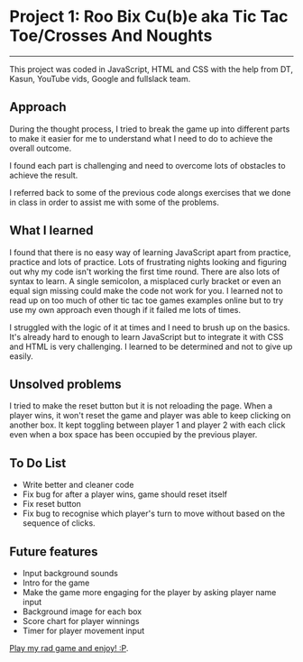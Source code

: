 # Project 1: Roo Bix Cu(b)e aka Tic Tac Toe/Crosses And Noughts
***

This project was coded in JavaScript, HTML and CSS with the help from DT, Kasun, YouTube vids, Google and fullslack team.

## Approach

During the thought process, I tried to break the game up into different parts to make
it easier for me to understand what I need to do to achieve the overall outcome.

I found each part is challenging and need to overcome lots of obstacles to achieve the result.

I referred back to some of the previous code alongs exercises that we done in class in order to assist me with some of the problems.

## What I learned

I found that there is no easy way of learning JavaScript apart from practice, practice and lots of practice. Lots of frustrating nights looking and figuring out why my code isn't working the first time round. There are also lots of syntax to learn. A single semicolon, a misplaced curly bracket or even an equal sign missing could make the code not work for you. I learned not to read up on too much of other tic tac toe games examples online but to try use my own approach even though if it failed me lots of times.

I struggled with the logic of it at times and I need to brush up on the basics. It's already hard to enough to learn JavaScript but to integrate it with CSS and HTML is very challenging. I learned to be determined and not to give up easily.

## Unsolved problems

I tried to make the reset button but it is not reloading the page. When a player wins, it won't reset the game and player was able to keep clicking on another box. It kept toggling between player 1 and player 2 with each click even when a box space has been occupied by the previous player.

## To Do List

 * Write better and cleaner code
 * Fix bug for after a player wins, game should reset itself
 * Fix reset button
 * Fix bug to recognise which player's turn to move without based on the sequence of clicks.

## Future features

  * Input background sounds
  * Intro for the game
  * Make the game more engaging for the player by asking player name input
  * Background image for each box
  * Score chart for player winnings
  * Timer for player movement input

  [Play my rad game and enjoy! :P](https://helminems.github.io/tic_tac_toe/tic_toe.html).
